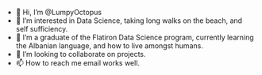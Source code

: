 - 👋 Hi, I’m @LumpyOctopus
- 👀 I’m interested in Data Science, taking long walks on the beach, and self sufficiency.
- 🌱 I’m a graduate of the Flatiron Data Science program, currently learning the Albanian language, and how to live amongst humans.
- 💞️ I’m looking to collaborate on projects.
- 📫 How to reach me email works well.  

<!---
LumpyOctopus/LumpyOctopus is a ✨ special ✨ repository because its `README.md` (this file) appears on your GitHub profile.
You can click the Preview link to take a look at your changes.
--->
